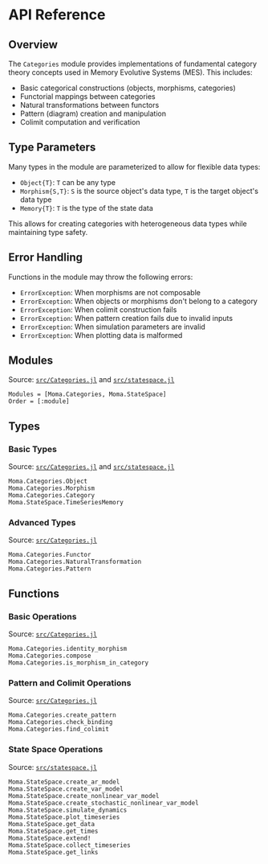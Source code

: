 # API Reference

## Overview

The `Categories` module provides implementations of fundamental category theory concepts used in Memory Evolutive Systems (MES). This includes:

- Basic categorical constructions (objects, morphisms, categories)
- Functorial mappings between categories
- Natural transformations between functors
- Pattern (diagram) creation and manipulation
- Colimit computation and verification

## Type Parameters

Many types in the module are parameterized to allow for flexible data types:

- `Object{T}`: `T` can be any type
- `Morphism{S,T}`: `S` is the source object's data type, `T` is the target object's data type
- `Memory{T}`: `T` is the type of the state data

This allows for creating categories with heterogeneous data types while maintaining type safety.

## Error Handling

Functions in the module may throw the following errors:

- `ErrorException`: When morphisms are not composable
- `ErrorException`: When objects or morphisms don't belong to a category
- `ErrorException`: When colimit construction fails
- `ErrorException`: When pattern creation fails due to invalid inputs
- `ErrorException`: When simulation parameters are invalid
- `ErrorException`: When plotting data is malformed

## Modules

Source: [`src/Categories.jl`](https://github.com/viktorwinschel/moma/blob/main/src/Categories.jl) and [`src/statespace.jl`](https://github.com/viktorwinschel/moma/blob/main/src/statespace.jl)

```@autodocs
Modules = [Moma.Categories, Moma.StateSpace]
Order = [:module]
```

## Types

### Basic Types

Source: [`src/Categories.jl`](https://github.com/viktorwinschel/moma/blob/main/src/Categories.jl) and [`src/statespace.jl`](https://github.com/viktorwinschel/moma/blob/main/src/statespace.jl)

```@docs
Moma.Categories.Object
Moma.Categories.Morphism
Moma.Categories.Category
Moma.StateSpace.TimeSeriesMemory
```

### Advanced Types

Source: [`src/Categories.jl`](https://github.com/viktorwinschel/moma/blob/main/src/Categories.jl)

```@docs
Moma.Categories.Functor
Moma.Categories.NaturalTransformation
Moma.Categories.Pattern
```

## Functions

### Basic Operations

Source: [`src/Categories.jl`](https://github.com/viktorwinschel/moma/blob/main/src/Categories.jl)

```@docs
Moma.Categories.identity_morphism
Moma.Categories.compose
Moma.Categories.is_morphism_in_category
```

### Pattern and Colimit Operations

Source: [`src/Categories.jl`](https://github.com/viktorwinschel/moma/blob/main/src/Categories.jl)

```@docs
Moma.Categories.create_pattern
Moma.Categories.check_binding
Moma.Categories.find_colimit
```

### State Space Operations

Source: [`src/statespace.jl`](https://github.com/viktorwinschel/moma/blob/main/src/statespace.jl)

```@docs
Moma.StateSpace.create_ar_model
Moma.StateSpace.create_var_model
Moma.StateSpace.create_nonlinear_var_model
Moma.StateSpace.create_stochastic_nonlinear_var_model
Moma.StateSpace.simulate_dynamics
Moma.StateSpace.plot_timeseries
Moma.StateSpace.get_data
Moma.StateSpace.get_times
Moma.StateSpace.extend!
Moma.StateSpace.collect_timeseries
Moma.StateSpace.get_links
```
